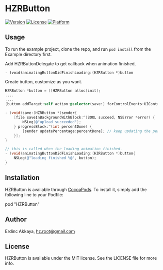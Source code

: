 # HZRButton

[![Version](https://img.shields.io/cocoapods/v/HZRButton.svg?style=flat)](http://cocoadocs.org/docsets/HZRButton)
[![License](https://img.shields.io/cocoapods/l/HZRButton.svg?style=flat)](http://cocoadocs.org/docsets/HZRButton)
[![Platform](https://img.shields.io/cocoapods/p/HZRButton.svg?style=flat)](http://cocoadocs.org/docsets/HZRButton)

## Usage

To run the example project, clone the repo, and run `pod install` from the Example directory first.

Add HZRButtonDelegate to get callback when animation finished,

`- (void)animatingButtonDidFinishLoading:(HZRButton *)button`

Create button, customize as you want.

``` objective-c
HZRButton *button = [[HZRButton alloc]init];
....
....
[button addTarget:self action:@selector(save:) forControlEvents:UIControlEventTouchUpInside];

- (void)save:(HZRButton *)sender{
    [file saveInBackgroundWithBlock:^(BOOL succeed, NSError *error) {
        NSLog(@"upload succeeded");
    } progressBlock:^(int percentDone) {
        [sender updatePercentage:percentDone]; // keep updating the percentage.
    }];
}

// this is called when the loading animation finished. 
- (void)animatingButtonDidFinishLoading:(HZRButton *)button{
    NSLog(@"loading finished %@", button);
}

```

## Installation

HZRButton is available through [CocoaPods](http://cocoapods.org). To install
it, simply add the following line to your Podfile:

pod "HZRButton"

## Author

Erdinc Akkaya, hz.root@gmail.com

## License

HZRButton is available under the MIT license. See the LICENSE file for more info.